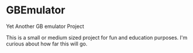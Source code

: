 # GBEmulator
Yet Another GB emulator Project

This is a small or medium sized project for fun and education purposes.
I'm curious about how far this will go. 
